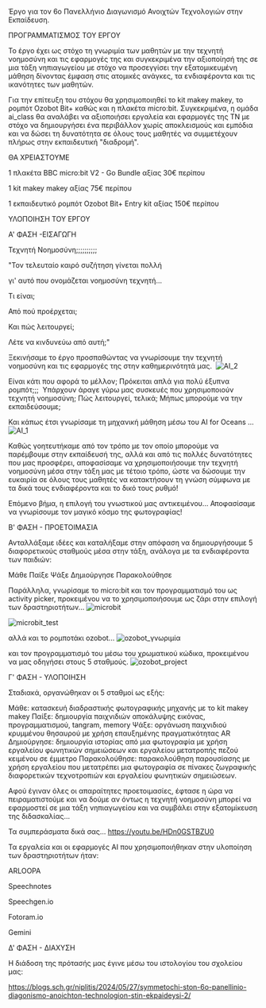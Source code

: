 Έργο για τον 6ο Πανελλήνιο Διαγωνισμό Ανοιχτών Τεχνολογιών στην Εκπαίδευση.


ΠΡΟΓΡΑΜΜΑΤΙΣΜΟΣ ΤΟΥ ΕΡΓΟΥ

Το έργο έχει ως στόχο τη γνωριμία των μαθητών με την τεχνητή νοημοσύνη και τις εφαρμογές της και συγκεκριμένα την αξιοποίησή της σε μια τάξη νηπιαγωγείου με στόχο να προσεγγίσει την εξατομικευμένη μάθηση δίνοντας έμφαση στις ατομικές ανάγκες, τα ενδιαφέροντα και τις ικανότητες των μαθητών.

Για την επίτευξη του στόχου θα χρησιμοποιηθεί το kit makey makey, το ρομπότ Ozobot Bit+ καθώς και η πλακέτα micro:bit.
Συγκεκριμένα, η ομάδα ai_class θα αναλάβει να αξιοποιήσει εργαλεία και εφαρμογές της ΤΝ με στόχο να δημιουργήσει ένα περιβάλλον χωρίς αποκλεισμούς και εμπόδια και να δώσει τη δυνατότητα σε όλους τους μαθητές να συμμετέχουν πλήρως στην εκπαιδευτική "διαδρομή". 

ΘΑ ΧΡΕΙΑΣΤΟΥΜΕ

1 πλακέτα BBC micro:bit V2 - Go Bundle αξίας 30€ περίπου

1 kit makey makey αξίας 75€ περίπου

1 εκπαιδευτικό ρομπότ Ozobot Bit+ Entry kit αξίας 150€ περίπου

ΥΛΟΠΟΙΗΣΗ ΤΟΥ ΕΡΓΟΥ

Α' ΦΑΣΗ -ΕΙΣΑΓΩΓΗ

Τεχνητή Νοημοσύνη;;;;;;;;;;

"Τον τελευταίο καιρό συζήτηση γίνεται πολλή

γι' αυτό που ονομάζεται νοημοσύνη τεχνητή...

Τι είναι;

Από πού προέρχεται;

Και πώς λειτουργεί;

Λέτε να κινδυνεύω από αυτή;"

Ξεκινήσαμε το έργο προσπαθώντας να γνωρίσουμε την τεχνητή νοημοσύνη και τις εφαρμογές της στην καθημερινότητά μας.
 ![AI_2](https://github.com/1niplitis-inaction/ai_class/assets/79393874/cf808d33-a139-45db-b4a3-7f8bea16e4c4)

Είναι κάτι που αφορά το μέλλον; Πρόκειται απλά για πολύ έξυπνα ρομπότ;;;  Υπάρχουν άραγε γύρω μας συσκευές που χρησιμοποιούν τεχνητή νοημοσύνη; Πώς λειτουργεί, τελικά; Μήπως μπορούμε να την εκπαιδεύσουμε;

Και κάπως έτσι γνωρίσαμε τη μηχανική μάθηση μέσω του AI for Oceans ...
![AI_1](https://github.com/1niplitis-inaction/ai_class/assets/79393874/2c5a3cdf-6768-4520-a31d-707236c54743)

Καθώς γοητευτήκαμε από τον τρόπο με τον οποίο μπορούμε να παρέμβουμε στην εκπαίδευσή της, αλλά και από τις πολλές δυνατότητες που μας προσφέρει, αποφασίσαμε να χρησιμοποιήσουμε την τεχνητή νοημοσύνη μέσα στην τάξη μας με τέτοιο τρόπο, ώστε να δώσουμε την ευκαιρία σε όλους τους μαθητές να κατακτήσουν τη γνώση σύμφωνα με τα δικά τους ενδιαφέροντα και το δικό τους ρυθμό!

Επόμενο βήμα, η επιλογή του γνωστικού μας αντικειμένου... Αποφασίσαμε να γνωρίσουμε τον μαγικό κόσμο της φωτογραφίας!

Β' ΦΑΣΗ - ΠΡΟΕΤΟΙΜΑΣΙΑ

Ανταλλάξαμε ιδέες και καταλήξαμε στην απόφαση να δημιουργήσουμε 5 διαφορετικούς σταθμούς μέσα στην τάξη, ανάλογα με τα ενδιαφέροντα των παιδιών:

Μάθε
Παίξε
Ψάξε
Δημιούργησε
Παρακολούθησε

Παράλληλα, γνωρίσαμε το micro:bit και τον προγραμματισμό του ως activity picker, προκειμένου να το χρησιμοποιήσουμε ως ζάρι στην επιλογή των δραστηριοτήτων...
![microbit](https://github.com/1niplitis-inaction/ai_class/assets/79393874/7287f14a-411e-4e92-b7a2-e60777439969)

![microbit_test](https://github.com/1niplitis-inaction/ai_class/assets/79393874/31770b12-b220-49af-a62c-e139cf0969b2)

αλλά και το ρομποτάκι ozobot...
![ozobot_γνωριμία](https://github.com/1niplitis-inaction/ai_class/assets/79393874/d5a09c21-fd9c-402e-bb0b-654cd5ba00b2)

και τον προγραμματισμό του μέσω του χρωματικού κώδικα, προκειμένου να μας οδηγήσει στους 5 σταθμούς.
![ozobot_project](https://github.com/1niplitis-inaction/ai_class/assets/79393874/9044fb5a-8940-457c-886f-5dfbb391173b)

Γ' ΦΑΣΗ - ΥΛΟΠΟΙΗΣΗ

Σταδιακά, οργανώθηκαν οι 5 σταθμοί ως εξής:

Μάθε: κατασκευή διαδραστικής φωτογραφικής μηχανής με το kit makey makey
Παίξε: δημιουργία παιχνιδιών αποκάλυψης εικόνας, προγραμματισμού, tangram, memory
Ψάξε: οργάνωση παιχνιδιού κρυμμένου θησαυρού με χρήση επαυξημένης πραγματικότητας AR
Δημιούργησε: δημιουργία ιστορίας από μια φωτογραφία με χρήση εργαλείου φωνητικών σημειώσεων και εργαλείου μετατροπής πεζού κειμένου σε έμμετρο
Παρακολούθησε: παρακολούθηση παρουσίασης με χρήση εργαλείου που μετατρέπει μια φωτογραφία σε πίνακες ζωγραφικής διαφορετικών τεχνοτροπιών και εργαλείου φωνητικών σημειώσεων.

Αφού έγιναν όλες οι απαραίτητες προετοιμασίες, έφτασε η ώρα να πειραματιστούμε και να δούμε αν όντως η τεχνητή νοημοσύνη μπορεί να εφαρμοστεί σε μια τάξη νηπιαγωγείου και να συμβάλει στην εξατομίκευση της διδασκαλίας...

Τα συμπεράσματα δικά σας...
https://youtu.be/HDn0GSTBZU0

Τα εργαλεία και οι εφαρμογές AI που χρησιμοποιήθηκαν στην υλοποίηση των δραστηριοτήτων ήταν:

ARLOOPA

Speechnotes

Speechgen.io

Fotoram.io

Gemini




Δ' ΦΑΣΗ - ΔΙΑΧΥΣΗ

Η διάδοση της πρότασής μας έγινε μέσω του ιστολογίου του σχολείου μας:

https://blogs.sch.gr/niplitis/2024/05/27/symmetochi-ston-6o-panellinio-diagonismo-anoichton-technologion-stin-ekpaideysi-2/

